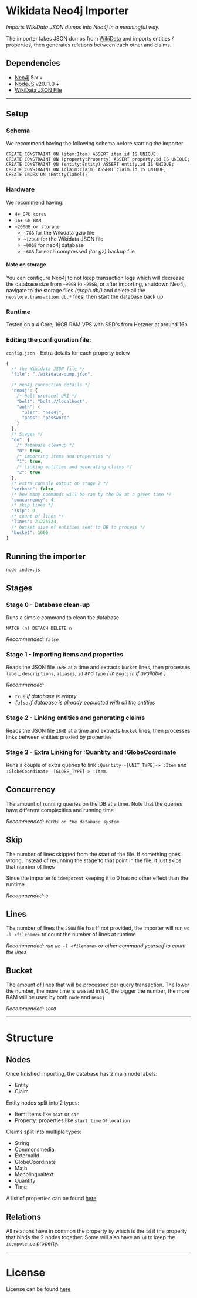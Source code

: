 # Wikidata Neo4j Importer
_Imports WikiData JSON dumps into Neo4j in a meaningful way._

The importer takes JSON dumps from [WikiData](https://dumps.wikimedia.org/wikidatawiki/entities/)
 and imports entities / properties, then generates relations between each other and claims.

## Dependencies
- [Neo4j](http://neo4j.com/) 5.x +
- [NodeJS](https://nodejs.org) v20.11.0 +
- [WikiData JSON File](https://dumps.wikimedia.org/wikidatawiki/entities/)

___

## Setup
### Schema
We recommend having the following schema before starting the importer
```
CREATE CONSTRAINT ON (item:Item) ASSERT item.id IS UNIQUE;
CREATE CONSTRAINT ON (property:Property) ASSERT property.id IS UNIQUE;
CREATE CONSTRAINT ON (entity:Entity) ASSERT entity.id IS UNIQUE;
CREATE CONSTRAINT ON (claim:Claim) ASSERT claim.id IS UNIQUE;
CREATE INDEX ON :Entity(label);
```
### Hardware
We recommend having:
- `4+ CPU cores`
- `16+ GB RAM`
- `~200GB or storage`
    - `~7GB` for the Wikidata gzip file
    - `~120GB` for the Wikidata JSON file
    - `~90GB` for neo4j database
    - `~6GB` for each compressed _(tar gz)_ backup file

#### Note on storage
You can configure Neo4j to not keep transaction logs which will decrease the database size from
`~90GB` to `~25GB`, or after importing, shutdown Neo4j, navigate to the storage files _(graph.db/)_
 and delete all the `neostore.transaction.db.*` files, then start the database back up.

### Runtime
Tested on a 4 Core, 16GB RAM VPS with SSD's from Hetzner at around 16h

### Editing the configuration file:
`config.json` - Extra details for each property below
```javascript
{
  /* the Wikidata JSON file */
  "file": "./wikidata-dump.json",

  /* neo4j connection details */
  "neo4j": {
    /* bolt protocol URI */
    "bolt": "bolt://localhost",
    "auth": {
      "user": "neo4j",
      "pass": "password"
    }
  },
  /* Stages */
  "do": {
    /* database cleanup */
    "0": true,
    /* importing items and properties */
    "1": true,
    /* linking entities and generating claims */
    "2": true
  },
  /* extra console output on stage 2 */
  "verbose": false,
  /* how many commands will be ran by the DB at a given time */
  "concurrency": 4,
  /* skip lines */
  "skip": 0,
  /* count of lines */
  "lines": 21225524,
  /* bucket size of entities sent to DB to process */
  "bucket": 1000
}
```

## Running the importer

```
node index.js
```

## Stages
### Stage 0 - Database clean-up
Runs a simple command to clean the database
```cypher
MATCH (n) DETACH DELETE n
```
_Recommended: `false`_

### Stage 1 - Importing items and properties
Reads the JSON file `16MB` at a time and extracts `bucket` lines, then processes `label`,
`descriptions`, `aliases`, `id` and `type` _( in `English` if available )_

_Recommended:_
- _`true` if database is empty_
- _`false` if database is already populated with all the entities_

### Stage 2 - Linking entities and generating claims
Reads the JSON file `16MB` at a time and extracts `bucket` lines, then processes links between
entities proxied by properties

### Stage 3 - Extra Linking for :Quantity and :GlobeCoordinate
Runs a couple of extra queries to link `:Quantity -[UNIT_TYPE]-> :Item` and `:GlobeCoordinate -[GLOBE_TYPE]-> :Item`.  
 

## Concurrency
The amount of running queries on the DB at a time. Note that the queries have different
complexities and running time

_Recommended: `#CPUs on the database system`_

## Skip
The number of lines skipped from the start of the file.
If something goes wrong, instead of rerunning the stage to that point in the file, it just skips
that number of lines

Since the importer is `idempotent` keeping it to 0 has no other effect than the runtime

_Recommended: `0`_

## Lines
The number of lines the `JSON` file has
If not provided, the importer will run `wc -l <filename>` to count the number of lines at runtime

_Recommended: run `wc -l <filename>` or other command yourself to count the lines_

## Bucket
The amount of lines that will be processed per query transaction. The lower the number, the more
time is wasted in I/O, the bigger the number, the more RAM will be used by both `node` and `neo4j`

_Recommended: `1000`_

___

# Structure

## Nodes
Once finished importing, the database has 2 main node labels:
- Entity
- Claim

Entity nodes split into 2 types:
- Item: items like `boat` or `car`
- Property: properties like `start time` or `location`

Claims split into multiple types:
- String
- Commonsmedia
- ExternalId
- GlobeCoordinate
- Math
- Monolingualtext
- Quantity
- Time

A list of properties can be found [here](https://www.wikidata.org/wiki/Special:ListDatatypes)

## Relations
All relations have in common the property `by` which is the `id` if the property that binds the 2
 nodes together. Some will also have an `id` to keep the `idempotence` property.

___

# License
License can be found [here](https://github.com/findie/wikidata-neo4j-importer/blob/master/LICENSE.MD)
